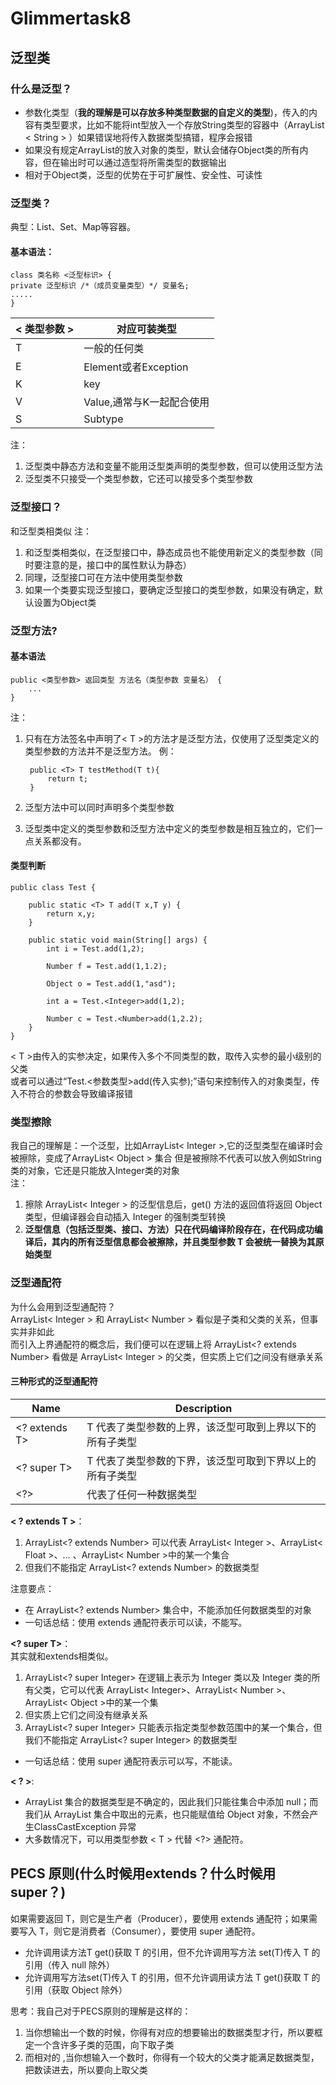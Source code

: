 # Glimmertask8
## 泛型类
### 什么是泛型？
- 参数化类型（**我的理解是可以存放多种类型数据的自定义的类型**)，传入的内容有类型要求，比如不能将int型放入一个存放String类型的容器中（ArrayList < String > ）如果错误地将传入数据类型搞错，程序会报错
- 如果没有规定ArrayList的放入对象的类型，默认会储存Object类的所有内容，但在输出时可以通过造型将所需类型的数据输出
- 相对于Object类，泛型的优势在于可扩展性、安全性、可读性
### 泛型类？
典型：List、Set、Map等容器。  
#### 基本语法：

    class 类名称 <泛型标识> {
    private 泛型标识 /*（成员变量类型）*/ 变量名; 
    .....
    }

| < 类型参数 > | 对应可装类型|
| ----- | ----- |
|T |一般的任何类 |
|E|Element或者Exception|
|K|key|
|V|Value,通常与K一起配合使用|
|S|Subtype|

注：
1. 泛型类中静态方法和变量不能用泛型类声明的类型参数，但可以使用泛型方法
2. 泛型类不只接受一个类型参数，它还可以接受多个类型参数  

### 泛型接口？
和泛型类相类似
注：  
1. 和泛型类相类似，在泛型接口中，静态成员也不能使用新定义的类型参数（同时要注意的是，接口中的属性默认为静态）
2. 同理，泛型接口可在方法中使用类型参数
3. 如果一个类要实现泛型接口，要确定泛型接口的类型参数，如果没有确定，默认设置为Object类

### 泛型方法?
#### 基本语法

    public <类型参数> 返回类型 方法名（类型参数 变量名） {
        ...
    }

注：  
1. 只有在方法签名中声明了< T >的方法才是泛型方法，仅使用了泛型类定义的类型参数的方法并不是泛型方法。
例：
        
        public <T> T testMethod(T t){
            return t;
        }

2. 泛型方法中可以同时声明多个类型参数  
3. 泛型类中定义的类型参数和泛型方法中定义的类型参数是相互独立的，它们一点关系都没有。


#### 类型判断
    public class Test {

        public static <T> T add(T x,T y) {  
            return x,y;  
        }

        public static void main(String[] args) {  
            int i = Test.add(1,2);
            
            Number f = Test.add(1,1.2);

            Object o = Test.add(1,"asd");
       
            int a = Test.<Integer>add(1,2);
            
            Number c = Test.<Number>add(1,2.2); 
        }  
    }

< T >由传入的实参决定，如果传入多个不同类型的数，取传入实参的最小级别的父类   
或者可以通过“Test.<参数类型>add(传入实参);”语句来控制传入的对象类型，传入不符合的参数会导致编译报错

### 类型擦除
我自己的理解是：一个泛型，比如ArrayList< Integer >,它的泛型类型在编译时会被擦除，变成了ArrayList< Object > 集合
但是被擦除不代表可以放入例如String类的对象，它还是只能放入Integer类的对象  
注：  
1. 擦除 ArrayList< Integer > 的泛型信息后，get() 方法的返回值将返回 Object 类型，但编译器会自动插入 Integer 的强制类型转换
2. **泛型信息（包括泛型类、接口、方法）只在代码编译阶段存在，在代码成功编译后，其内的所有泛型信息都会被擦除，并且类型参数 T 会被统一替换为其原始类型**

### 泛型通配符
为什么会用到泛型通配符？  
ArrayList< Integer > 和 ArrayList< Number > 看似是子类和父类的关系，但事实并非如此  
而引入上界通配符的概念后，我们便可以在逻辑上将 ArrayList<? extends Number> 看做是 ArrayList< Integer > 的父类，但实质上它们之间没有继承关系
#### 三种形式的泛型通配符
|Name|Description|
|----|------|
|<? extends T> |   T 代表了类型参数的上界，该泛型可取到上界以下的所有子类型|      
|<? super T>|T 代表了类型参数的下界，该泛型可取到下界以上的所有子类型|
| <?>|代表了任何一种数据类型|

**< ? extends T >**：  
1. ArrayList<? extends Number> 可以代表 ArrayList< Integer >、ArrayList< Float >、… 、ArrayList< Number >中的某一个集合
2. 但我们不能指定 ArrayList<? extends Number> 的数据类型 

注意要点：  
- 在 ArrayList<? extends Number> 集合中，不能添加任何数据类型的对象
- 一句话总结：使用 extends 通配符表示可以读，不能写。  

**<? super T>**：  
其实就和extends相类似。  
1. ArrayList<? super Integer> 在逻辑上表示为 Integer 类以及 Integer 类的所有父类，它可以代表 ArrayList< Integer>、ArrayList< Number >、 ArrayList< Object >中的某一个集  
2. 但实质上它们之间没有继承关系
3. ArrayList<? super Integer> 只能表示指定类型参数范围中的某一个集合，但我们不能指定 ArrayList<? super Integer> 的数据类型
- 一句话总结：使用 super 通配符表示可以写，不能读。

**< ? >**:  
- ArrayList<?> 集合的数据类型是不确定的，因此我们只能往集合中添加 null；而我们从 ArrayList<?> 集合中取出的元素，也只能赋值给 Object 对象，不然会产生ClassCastException 异常
- 大多数情况下，可以用类型参数 < T > 代替 <?> 通配符。

## PECS 原则(什么时候用extends？什么时候用super？)
如果需要返回 T，则它是生产者（Producer），要使用 extends 通配符；如果需要写入 T，则它是消费者（Consumer），要使用 super 通配符。  


- <? extends T> 允许调用读方法T get()获取 T 的引用，但不允许调用写方法 set(T)传入 T 的引用（传入 null 除外）
- <? super T> 允许调用写方法set(T)传入 T 的引用，但不允许调用读方法 T get()获取 T 的引用（获取 Object 除外）

思考：我自己对于PECS原则的理解是这样的：
1. 当你想输出一个数的时候，你得有对应的想要输出的数据类型才行，所以要框定一个含许多子类的范围，向下取子类
2. 而相对的 ,当你想输入一个数时，你得有一个较大的父类才能满足数据类型，把数读进去，所以要向上取父类